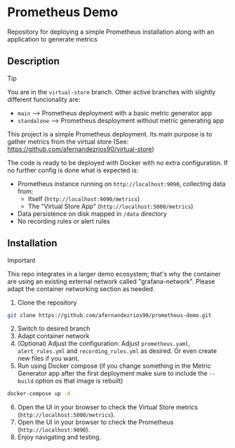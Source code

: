 # Prometheus Demo

Repository for deploying a simple Prometheus installation along with an application to generate metrics

## Description

> [!TIP]  
> You are in the `virtual-store` branch. Other active branches with slightly different funcionality are:
> - `main` --> Prometheus deployment with a basic metric generator app
> - `standalone` --> Prometheus desployment without metric generating app 

This project is a simple Prometheus deployment. Its main purpose is to gather metrics from the virtual store (See: https://github.com/afernandezrios90/virtual-store)

The code is ready to be deployed with Docker with no extra configuration. If no further config is done what is expected is:
- Prometheus instance running on `http://localhost:9090`, collecting data from:
	- Itself (`http://localhost:9090/metrics`)
	- The "Virtual Store App" (`http://localhost:5000/metrics`)
- Data persistence on disk mapped in `/data` directory
- No recording rules or alert rules

## Installation

> [!IMPORTANT]  
> This repo integrates in a larger demo ecosystem; that's why the container are using an existing external network called "grafana-network". Please adapt the container networking section as needed.

1. Clone the repository
```bash
git clone https://github.com/afernandezrios90/prometheus-demo.git
```
2. Switch to desired branch
3. Adapt container network
4. (Optional) Adjust the configuration: Adjust `prometheus.yaml`, `alert_rules.yml` and `recording_rules.yml` as desired. Or even create new files if you want.
5. Run using Docker compose (if you change something in the Metric Generator app after the first deployment make sure to include the `--build` option os that image is rebuilt)
```bash
docker-compose up -d
```
6. Open the UI in your browser to check the Virtual Store metrics (`http://localhost:5000/metrics`).
7. Open the UI in your browser to check the Prometheus (`http://localhost:9090`).
8. Enjoy navigating and testing.
